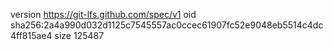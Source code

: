 version https://git-lfs.github.com/spec/v1
oid sha256:2a4a990d032d1125c7545557ac0ccec61907fc52e9048eb5514c4dc4ff815ae4
size 125487
